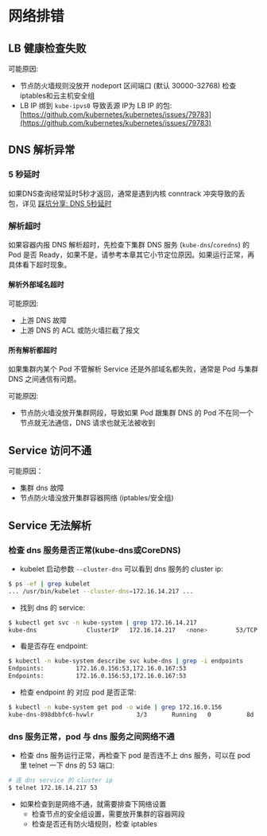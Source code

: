 # 网络排错

## LB 健康检查失败

可能原因:

* 节点防火墙规则没放开 nodeport 区间端口 \(默认 30000-32768\) 检查iptables和云主机安全组
* LB IP 绑到 `kube-ipvs0` 导致丢源 IP为 LB IP 的包: [https://github.com/kubernetes/kubernetes/issues/79783](https://github.com/kubernetes/kubernetes/issues/79783)

## DNS 解析异常

### 5 秒延时

如果DNS查询经常延时5秒才返回，通常是遇到内核 conntrack 冲突导致的丢包，详见 [踩坑分享: DNS 5秒延时](https://github.com/imroc/kubernetes-practice-guide/tree/08d0c3fe178f3d54ec7849d9497a4cd83853dffa/damn/dns-lookup-5s-delay/README.md)

### 解析超时

如果容器内报 DNS 解析超时，先检查下集群 DNS 服务 \(`kube-dns`/`coredns`\) 的 Pod 是否 Ready，如果不是，请参考本章其它小节定位原因。如果运行正常，再具体看下超时现象。

#### 解析外部域名超时

可能原因:

* 上游 DNS 故障
* 上游 DNS 的 ACL 或防火墙拦截了报文

#### 所有解析都超时

如果集群内某个 Pod 不管解析 Service 还是外部域名都失败，通常是 Pod 与集群 DNS 之间通信有问题。

可能原因:

* 节点防火墙没放开集群网段，导致如果 Pod 跟集群 DNS 的 Pod 不在同一个节点就无法通信，DNS 请求也就无法被收到

## Service 访问不通

可能原因：

* 集群 dns 故障
* 节点防火墙没放开集群容器网络 \(iptables/安全组\)

## Service 无法解析

### 检查 dns 服务是否正常\(kube-dns或CoreDNS\)

* kubelet 启动参数 `--cluster-dns` 可以看到 dns 服务的 cluster ip:

```bash
$ ps -ef | grep kubelet
... /usr/bin/kubelet --cluster-dns=172.16.14.217 ...
```

* 找到 dns 的 service:

```bash
$ kubectl get svc -n kube-system | grep 172.16.14.217
kube-dns              ClusterIP   172.16.14.217   <none>        53/TCP,53/UDP              47d
```

* 看是否存在 endpoint:

```bash
$ kubectl -n kube-system describe svc kube-dns | grep -i endpoints
Endpoints:         172.16.0.156:53,172.16.0.167:53
Endpoints:         172.16.0.156:53,172.16.0.167:53
```

* 检查 endpoint 的 对应 pod 是否正常:

```bash
$ kubectl -n kube-system get pod -o wide | grep 172.16.0.156
kube-dns-898dbbfc6-hvwlr            3/3       Running   0          8d        172.16.0.156   10.0.0.3
```

### dns 服务正常，pod 与 dns 服务之间网络不通

* 检查 dns 服务运行正常，再检查下 pod 是否连不上 dns 服务，可以在 pod 里 telnet 一下 dns 的 53 端口:

```bash
# 连 dns service 的 cluster ip
$ telnet 172.16.14.217 53
```

* 如果检查到是网络不通，就需要排查下网络设置
  * 检查节点的安全组设置，需要放开集群的容器网段
  * 检查是否还有防火墙规则，检查 iptables

